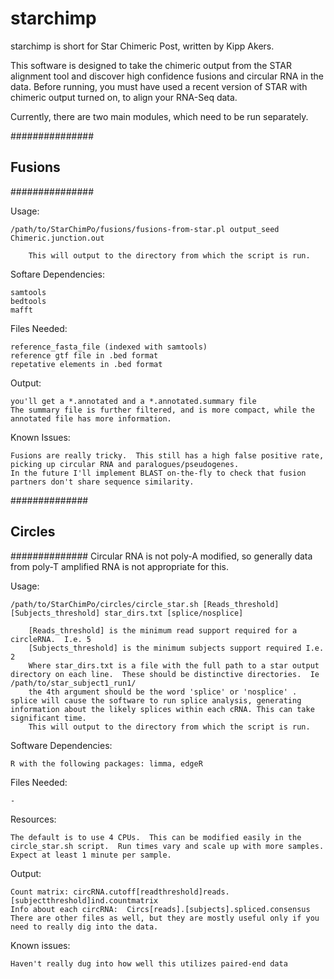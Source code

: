 starchimp
==========
starchimp is short for Star Chimeric Post, written by Kipp Akers.  

This software is designed to take the chimeric output from the STAR alignment tool and discover high confidence fusions and circular RNA in the data. 
Before running, you must have used a recent version of STAR with chimeric output turned on, to align your RNA-Seq data.

Currently, there are two main modules, which need to be run separately. 

###############
##  Fusions  ##
###############

Usage:

	/path/to/StarChimPo/fusions/fusions-from-star.pl output_seed Chimeric.junction.out
	
		This will output to the directory from which the script is run. 

Softare Dependencies:

	samtools
	bedtools
	mafft

Files Needed:

	reference_fasta_file (indexed with samtools)
	reference gtf file in .bed format
	repetative elements in .bed format

Output:

	you'll get a *.annotated and a *.annotated.summary file
	The summary file is further filtered, and is more compact, while the annotated file has more information.  

Known Issues:

	Fusions are really tricky.  This still has a high false positive rate, picking up circular RNA and paralogues/pseudogenes. 
	In the future I'll implement BLAST on-the-fly to check that fusion partners don't share sequence similarity. 


##############
## Circles ##
##############
Circular RNA is not poly-A modified, so generally data from poly-T amplified RNA is not appropriate for this.    

Usage:

	/path/to/StarChimPo/circles/circle_star.sh [Reads_threshold] [Subjects_threshold] star_dirs.txt [splice/nosplice]

		[Reads_threshold] is the minimum read support required for a circleRNA.  I.e. 5
		[Subjects_threshold] is the minimum subjects support required I.e. 2
		Where star_dirs.txt is a file with the full path to a star output directory on each line.  These should be distinctive directories.  Ie /path/to/star_subject1_run1/  
		the 4th argument should be the word 'splice' or 'nosplice' .  splice will cause the software to run splice analysis, generating information about the likely splices within each cRNA. This can take significant time. 
		This will output to the directory from which the script is run. 

Software Dependencies:
	
	R with the following packages: limma, edgeR

Files Needed:

	-

Resources:

	The default is to use 4 CPUs.  This can be modified easily in the circle_star.sh script.  Run times vary and scale up with more samples.  Expect at least 1 minute per sample. 

Output:

	Count matrix: circRNA.cutoff[readthreshold]reads.[subjectthreshold]ind.countmatrix
	Info about each circRNA:  Circs[reads].[subjects].spliced.consensus
	There are other files as well, but they are mostly useful only if you need to really dig into the data. 

Known issues:

	Haven't really dug into how well this utilizes paired-end data
